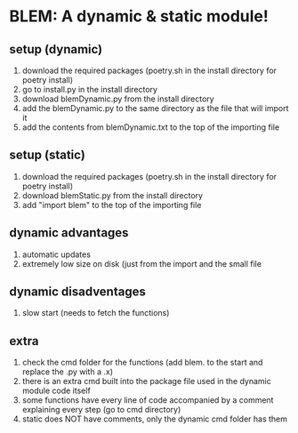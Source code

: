 # BLEM: A dynamic & static module!
## setup (dynamic)
1. download the required packages (poetry.sh in the install directory for poetry install)
2. go to install.py in the install directory
3. download blemDynamic.py from the install directory
4. add the blemDynamic.py to the same directory as the file that will import it
5. add the contents from blemDynamic.txt to the top of the importing file
## setup (static)
1. download the required packages (poetry.sh in the install directory for poetry install)
2. download blemStatic.py from the install directory
3. add "import blem" to the top of the importing file
## dynamic advantages
1. automatic updates
2. extremely low size on disk (just from the import and the small file
## dynamic disadventages
1. slow start (needs to fetch the functions)
## extra
1. check the cmd folder for the functions (add blem. to the start and replace the .py with a .x)
2. there is an extra cmd built into the package file used in the dynamic module code itself
3. some functions have every line of code accompanied by a comment explaining every step (go to cmd directory)
4. static does NOT have comments, only the dynamic cmd folder has them
